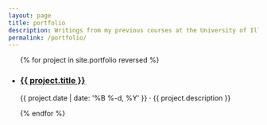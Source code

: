 ```yaml
---
layout: page
title: portfolio
description: Writings from my previous courses at the University of Illinois Urbana-Champaign & The University of T.
permalink: /portfolio/
---
```


<ul class="post-list">
{% for project in site.portfolio reversed %}
    <li>
        <h3><a class="project-title" href="{{ project.url | prepend: site.baseurl }}">{{ project.title }}</a></h3>
        <p class="post-meta">{{ project.date | date: '%B %-d, %Y' }} &middot; {{ project.description }}</p>
        <!-- {{ project.excerpt }} -->
      </li>
{% endfor %}
</ul>

<!--
{% for project in site.portfolio %}

{% if project.redirect %}
<div class="project">
    <div class="thumbnail">
        <a href="{{ project.redirect }}" target="_blank">
        {% if project.img %}
        <img class="thumbnail" src="{{ project.img }}"/>
        {% else %}
        <div class="thumbnail blankbox"></div>
        {% endif %}    
        <span>
            <h1>{{ project.title }}</h1>
            <br/>
            <p>{{ project.description }}</p>
        </span>
        </a>
    </div>
</div>
{% else %}

<div class="project ">
    <div class="thumbnail">
        <a href="{{ site.baseurl }}{{ project.url }}">
        {% if project.img %}
        <img class="thumbnail" src="{{ project.img }}"/>
        {% else %}
        <div class="thumbnail blankbox"></div>
        {% endif %}    
        <span>
            <h1>{{ project.title }}</h1>
            <br/>
            <p>{{ project.description }}</p>
        </span>
        </a>
    </div>
</div>

{% endif %}

{% endfor %}
-->
